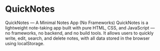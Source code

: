 # QuickNotes
QuickNotes — A Minimal Notes App (No Frameworks) QuickNotes is a lightweight note-taking app built with pure HTML, CSS, and JavaScript — no frameworks, no backend, and no build tools. It allows users to quickly write, edit, search, and delete notes, with all data stored in the browser using localStorage.  
